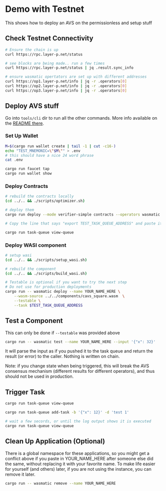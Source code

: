 # Demo with Testnet

This shows how to deploy an AVS on the permissionless and setup stuff

## Check Testnet Connectivity

```bash
# Ensure the chain is up
curl https://rpc.layer-p.net/status

# see blocks are being made.. run a few times
curl https://rpc.layer-p.net/status | jq .result.sync_info

# ensure wasmatic opertators are set up with different addresses
curl https://op1.layer-p.net/info | jq -r .operators[0]
curl https://op2.layer-p.net/info | jq -r .operators[0]
curl https://op3.layer-p.net/info | jq -r .operators[0]
```

## Deploy AVS stuff

Go into `tools/cli` dir to run all the other commands.
More info available on the [README there](./tools/cli/README.md).

### Set Up Wallet

```bash
M=$(cargo run wallet create | tail -1 | cut -c16-)
echo "TEST_MNEMONIC=\"$M\"" > .env
# this should have a nice 24 word phrase
cat .env

cargo run faucet tap
cargo run wallet show
```

### Deploy Contracts

```bash
# rebuild the contracts locally
(cd ../.. && ./scripts/optimizer.sh)

# deploy them
cargo run deploy --mode verifier-simple contracts --operators wasmatic

# Copy the line that says "export TEST_TASK_QUEUE_ADDRESS" and paste it in your shell

cargo run task-queue view-queue
```

### Deploy WASI component

```bash
# setup wasi
(cd ../.. && ./scripts/setup_wasi.sh)

# rebuild the component
(cd ../.. && ./scripts/build_wasi.sh)

# Testable is optional if you want to try the next step
# Do not use for production deployments
cargo run -- wasmatic deploy --name YOUR_NAME_HERE \
    --wasm-source ../../components/cavs_square.wasm  \
    --testable \
    --task $TEST_TASK_QUEUE_ADDRESS
```

## Test a Component

This can only be done if `--testable` was provided above

```bash
cargo run -- wasmatic test --name YOUR_NAME_HERE --input '{"x": 32}'
```

It will parse the input as if you pushed it to the task queue and return
the result (or error) to the caller. Nothing is written on chain.

Note: if you change state when being triggered, this will break the AVS
consensus mechanism (different results for different operators), and thus
should not be used in production.

## Trigger Task

```bash
cargo run task-queue view-queue

cargo run task-queue add-task -b '{"x": 12}' -d 'test 1'

# wait a few secords, or until the log output shows it is executed
cargo run task-queue view-queue
```

## Clean Up Application (Optional)

There is a global namespace for these applications, so you might get a conflict above
if you paste in YOUR_NAME_HERE after someone else did the same, without replacing
it with your favorite name. To make life easier for yourself (and others) later,
if you are not using the instance, you can remove it later.

```bash
cargo run -- wasmatic remove --name YOUR_NAME_HERE
```
